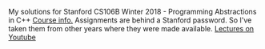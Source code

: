 My solutions for Stanford CS106B Winter 2018 - Programming Abstractions in C++
[Course info.](https://web.stanford.edu/class/archive/cs/cs106b/cs106b.1184/) Assignments are behind a Stanford password. So I've taken them from other years where they were made available.
[Lectures on Youtube](https://www.youtube.com/playlist?list=PLoCMsyE1cvdWiqgyzwAz_uGLSHsuYZlMX)